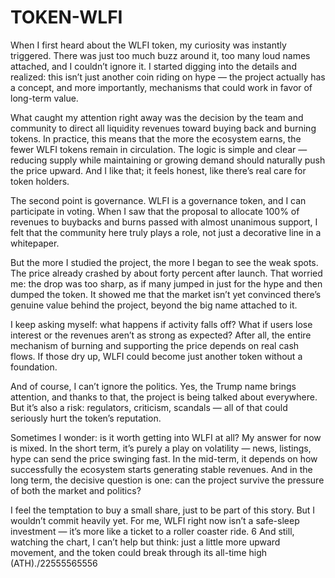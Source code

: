# TOKEN-WLFI

When I first heard about the WLFI token, my curiosity was instantly triggered. There was just too much buzz around it, too many loud names attached, and I couldn’t ignore it. I started digging into the details and realized: this isn’t just another coin riding on hype — the project actually has a concept, and more importantly, mechanisms that could work in favor of long-term value.

What caught my attention right away was the decision by the team and community to direct all liquidity revenues toward buying back and burning tokens. In practice, this means that the more the ecosystem earns, the fewer WLFI tokens remain in circulation. The logic is simple and clear — reducing supply while maintaining or growing demand should naturally push the price upward. And I like that; it feels honest, like there’s real care for token holders.

The second point is governance. WLFI is a governance token, and I can participate in voting. When I saw that the proposal to allocate 100% of revenues to buybacks and burns passed with almost unanimous support, I felt that the community here truly plays a role, not just a decorative line in a whitepaper.

But the more I studied the project, the more I began to see the weak spots. The price already crashed by about forty percent after launch. That worried me: the drop was too sharp, as if many jumped in just for the hype and then dumped the token. It showed me that the market isn’t yet convinced there’s genuine value behind the project, beyond the big name attached to it.

I keep asking myself: what happens if activity falls off? What if users lose interest or the revenues aren’t as strong as expected? After all, the entire mechanism of burning and supporting the price depends on real cash flows. If those dry up, WLFI could become just another token without a foundation.

And of course, I can’t ignore the politics. Yes, the Trump name brings attention, and thanks to that, the project is being talked about everywhere. But it’s also a risk: regulators, criticism, scandals — all of that could seriously hurt the token’s reputation.

Sometimes I wonder: is it worth getting into WLFI at all? My answer for now is mixed. In the short term, it’s purely a play on volatility — news, listings, hype can send the price swinging fast. In the mid-term, it depends on how successfully the ecosystem starts generating stable revenues. And in the long term, the decisive question is one: can the project survive the pressure of both the market and politics?

I feel the temptation to buy a small share, just to be part of this story. But I wouldn’t commit heavily yet. For me, WLFI right now isn’t a safe-sleep investment — it’s more like a ticket to a roller coaster ride.
6
And still, watching the chart, I can’t help but think: just a little more upward movement, and the token could break through its all-time high (ATH)./22555565556


